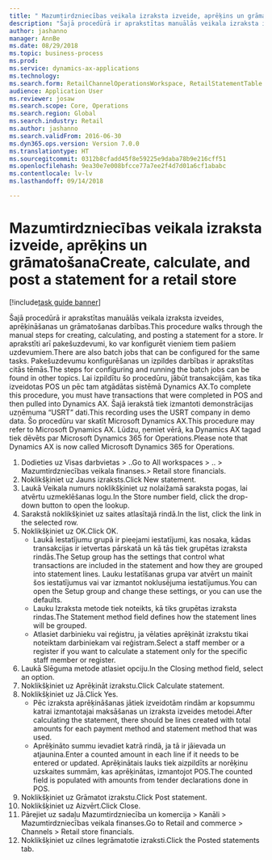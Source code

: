 ```yaml
--- 
title: " Mazumtirdzniecības veikala izraksta izveide, aprēķins un grāmatošana"
description: "Šajā procedūrā ir aprakstītas manuālās veikala izraksta izveides, aprēķināšanas un grāmatošanas darbības."
author: jashanno
manager: AnnBe
ms.date: 08/29/2018
ms.topic: business-process
ms.prod: 
ms.service: dynamics-ax-applications
ms.technology: 
ms.search.form: RetailChannelOperationsWorkspace, RetailStatementTable
audience: Application User
ms.reviewer: josaw
ms.search.scope: Core, Operations
ms.search.region: Global
ms.search.industry: Retail
ms.author: jashanno
ms.search.validFrom: 2016-06-30
ms.dyn365.ops.version: Version 7.0.0
ms.translationtype: HT
ms.sourcegitcommit: 0312b8cfadd45f8e59225e9daba78b9e216cff51
ms.openlocfilehash: 9ea30e7e008bfcce77a7ee2f4d7d01a6cf1ababc
ms.contentlocale: lv-lv
ms.lasthandoff: 09/14/2018

---
```

# <a name="create-calculate-and-post-a-statement-for-a-retail-store"></a><span data-ttu-id="53874-103"> Mazumtirdzniecības veikala izraksta izveide, aprēķins un grāmatošana</span><span class="sxs-lookup"><span data-stu-id="53874-103">Create, calculate, and post a statement for a retail store</span></span>

[!include[task guide banner](../includes/task-guide-banner.md)]

<span data-ttu-id="53874-104">Šajā procedūrā ir aprakstītas manuālās veikala izraksta izveides, aprēķināšanas un grāmatošanas darbības.</span><span class="sxs-lookup"><span data-stu-id="53874-104">This procedure walks through the manual steps for creating, calculating, and posting a statement for a store.</span></span> <span data-ttu-id="53874-105">Ir aprakstīti arī pakešuzdevumi, ko var konfigurēt vieniem tiem pašiem uzdevumiem.</span><span class="sxs-lookup"><span data-stu-id="53874-105">There are also batch jobs that can be configured for the same tasks.</span></span> <span data-ttu-id="53874-106">Pakešuzdevumu konfigurēšanas un izpildes darbības ir aprakstītas citās tēmās.</span><span class="sxs-lookup"><span data-stu-id="53874-106">The steps for configuring and running the batch jobs can be found in other topics.</span></span> <span data-ttu-id="53874-107">Lai izpildītu šo procedūru, jābūt transakcijām, kas tika izveidotas POS un pēc tam atgādātas sistēmā Dynamics AX.</span><span class="sxs-lookup"><span data-stu-id="53874-107">To complete this procedure, you must have transactions that were completed in POS and then pulled into Dynamics AX.</span></span> <span data-ttu-id="53874-108">Šajā ierakstā tiek izmantoti demonstrācijas uzņēmuma “USRT” dati.</span><span class="sxs-lookup"><span data-stu-id="53874-108">This recording uses the USRT company in demo data.</span></span> <span data-ttu-id="53874-109">Šo procedūru var skatīt Microsoft Dynamics AX.</span><span class="sxs-lookup"><span data-stu-id="53874-109">This procedure may refer to Microsoft Dynamics AX.</span></span> <span data-ttu-id="53874-110">Lūdzu, ņemiet vērā, ka Dynamics AX tagad tiek dēvēts par Microsoft Dynamics 365 for Operations.</span><span class="sxs-lookup"><span data-stu-id="53874-110">Please note that Dynamics AX is now called Microsoft Dynamics 365 for Operations.</span></span>

1. <span data-ttu-id="53874-111">Dodieties uz Visas darbvietas > ..</span><span class="sxs-lookup"><span data-stu-id="53874-111">Go to All workspaces > ..</span></span> <span data-ttu-id="53874-112">> Mazumtirdzniecības veikala finanses.</span><span class="sxs-lookup"><span data-stu-id="53874-112">> Retail store financials.</span></span>
2. <span data-ttu-id="53874-113">Noklikšķiniet uz Jauns izraksts.</span><span class="sxs-lookup"><span data-stu-id="53874-113">Click New statement.</span></span>
3. <span data-ttu-id="53874-114">Laukā Veikala numurs noklikšķiniet uz nolaižamā saraksta pogas, lai atvērtu uzmeklēšanas logu.</span><span class="sxs-lookup"><span data-stu-id="53874-114">In the Store number field, click the drop-down button to open the lookup.</span></span>
4. <span data-ttu-id="53874-115">Sarakstā noklikšķiniet uz saites atlasītajā rindā.</span><span class="sxs-lookup"><span data-stu-id="53874-115">In the list, click the link in the selected row.</span></span>
5. <span data-ttu-id="53874-116">Noklikšķiniet uz OK.</span><span class="sxs-lookup"><span data-stu-id="53874-116">Click OK.</span></span>
    * <span data-ttu-id="53874-117">Laukā Iestatījumu grupā ir pieejami iestatījumi, kas nosaka, kādas transakcijas ir ietvertas pārskatā un kā tās tiek grupētas izraksta rindās.</span><span class="sxs-lookup"><span data-stu-id="53874-117">The Setup group has the settings that control what transactions are included in the statement and how they are grouped into statement lines.</span></span> <span data-ttu-id="53874-118">Lauku Iestatīšanas grupa var atvērt un mainīt šos iestatījumus vai var izmantot noklusējuma iestatījumus.</span><span class="sxs-lookup"><span data-stu-id="53874-118">You can open the Setup group and change these settings, or you can use the defaults.</span></span>  
    * <span data-ttu-id="53874-119">Lauku Izraksta metode tiek noteikts, kā tiks grupētas izraksta rindas.</span><span class="sxs-lookup"><span data-stu-id="53874-119">The Statement method field defines how the statement lines will be grouped.</span></span>  
    * <span data-ttu-id="53874-120">Atlasiet darbinieku vai reģistru, ja vēlaties aprēķināt izrakstu tikai noteiktam darbiniekam vai reģistram.</span><span class="sxs-lookup"><span data-stu-id="53874-120">Select a staff member or a register if you want to calculate a statement only for the specific staff member or register.</span></span>  
6. <span data-ttu-id="53874-121">Laukā Slēguma metode atlasiet opciju.</span><span class="sxs-lookup"><span data-stu-id="53874-121">In the Closing method field, select an option.</span></span>
7. <span data-ttu-id="53874-122">Noklikšķiniet uz Aprēķināt izrakstu.</span><span class="sxs-lookup"><span data-stu-id="53874-122">Click Calculate statement.</span></span>
8. <span data-ttu-id="53874-123">Noklikšķiniet uz Jā.</span><span class="sxs-lookup"><span data-stu-id="53874-123">Click Yes.</span></span>
    * <span data-ttu-id="53874-124">Pēc izraksta aprēķināšanas jātiek izveidotām rindām ar kopsummu katrai izmantotajai maksāšanas un izraksta izveides metodei.</span><span class="sxs-lookup"><span data-stu-id="53874-124">After calculating the statement, there should be lines created with total amounts for each payment method and statement method that was used.</span></span>  
    * <span data-ttu-id="53874-125">Aprēķināto summu ievadiet katrā rindā, ja tā ir jāievada un atjaunina.</span><span class="sxs-lookup"><span data-stu-id="53874-125">Enter a counted amount in each line if it needs to be entered or updated.</span></span> <span data-ttu-id="53874-126">Aprēķinātais lauks tiek aizpildīts ar norēķinu uzskaites summām, kas aprēķinātas, izmantojot POS.</span><span class="sxs-lookup"><span data-stu-id="53874-126">The counted field is populated with amounts from tender declarations done in POS.</span></span>  
9. <span data-ttu-id="53874-127">Noklikšķiniet uz Grāmatot izrakstu.</span><span class="sxs-lookup"><span data-stu-id="53874-127">Click Post statement.</span></span>
10. <span data-ttu-id="53874-128">Noklikšķiniet uz Aizvērt.</span><span class="sxs-lookup"><span data-stu-id="53874-128">Click Close.</span></span>
11. <span data-ttu-id="53874-129">Pārejiet uz sadaļu Mazumtirdzniecība un komercija > Kanāli > Mazumtirdzniecības veikala finanses.</span><span class="sxs-lookup"><span data-stu-id="53874-129">Go to Retail and commerce > Channels > Retail store financials.</span></span>
12. <span data-ttu-id="53874-130">Noklikšķiniet uz cilnes Iegrāmatotie izraksti.</span><span class="sxs-lookup"><span data-stu-id="53874-130">Click the Posted statements tab.</span></span>


